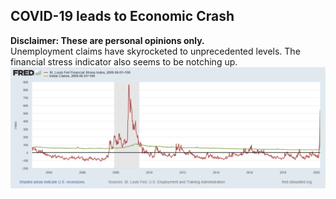 ## COVID-19 leads to Economic Crash
**Disclaimer: These are personal opinions only.**  
Unemployment claims have skyrocketed to unprecedented levels. The financial stress indicator also seems to be notching up.
![Financial Stress Indicator and Unemployment Claims](https://github.com/10avinash/10avinash.github.io/blob/master/UI%20vs%20FSI%20graph.png)
